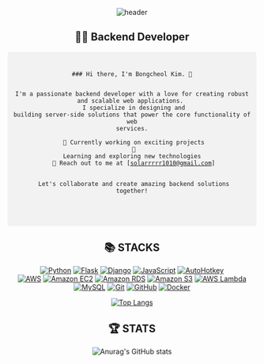 <div align=center>
  
![header](https://capsule-render.vercel.app/api?type=waving&color=0:4B0082,100:E6E6FA&height=300&section=header&fontSize=50&text=Welcome&animation=fadeIn&fontColor=ffffff&fontAlign=68&fontAlignY=40&desc=Bongcheol's%20github%20profile&descAlign=75&descAlignY=55)

<div align=center><h2>🧑‍💻 Backend Developer</h2></div>

<div style="background-color: #f2f2f2; padding: 10px; border-radius: 5px;">
  <pre><code>
### Hi there, I'm Bongcheol Kim. 👋

I'm a passionate backend developer with a love for creating robust and scalable web applications. <br>
I specialize in designing and building server-side solutions that power the core functionality of web services.<br>
<br>
💼 Currently working on exciting projects<br>
🌱 Learning and exploring new technologies<br>
🔗 Reach out to me at [solarrrrr1010@gmail.com]<br>
<br>
Let's collaborate and create amazing backend solutions together!

</code></pre>
</div>

<div align=center><h2>📚 STACKS</h2></div>

[![Python](https://img.shields.io/badge/Python-3776AB?style=flat-square&logo=python&logoColor=white)](https://www.python.org/) [![Flask](https://img.shields.io/badge/Flask-000000?style=flat-square&logo=flask&logoColor=white)](https://flask.palletsprojects.com/) [![Django](https://img.shields.io/badge/Django-092E20?style=flat-square&logo=django&logoColor=white)](https://www.djangoproject.com/) [![JavaScript](https://img.shields.io/badge/JavaScript-F7DF1E?style=flat-square&logo=javascript&logoColor=black)](https://developer.mozilla.org/en-US/docs/Web/JavaScript) [![AutoHotkey](https://img.shields.io/badge/AutoHotkey-334455?style=flat-square&logo=autohotkey&logoColor=white)](https://www.autohotkey.com/)<br>
[![AWS](https://img.shields.io/badge/AWS-232F3E?style=flat-square&logo=amazon-aws&logoColor=white)](https://aws.amazon.com/) [![Amazon EC2](https://img.shields.io/badge/Amazon%20EC2-232F3E?style=flat-square&logo=amazon-ec2&logoColor=white)](https://aws.amazon.com/ec2/) [![Amazon RDS](https://img.shields.io/badge/Amazon%20RDS-232F3E?style=flat-square&logo=amazon-rds&logoColor=white)](https://aws.amazon.com/rds/) [![Amazon S3](https://img.shields.io/badge/Amazon%20S3-569A31?style=flat-square&logo=amazon-s3&logoColor=white)](https://aws.amazon.com/s3/)  [![AWS Lambda](https://img.shields.io/badge/AWS%20Lambda-FF9900?style=flat-square&logo=amazon-aws&logoColor=white)](https://aws.amazon.com/lambda/)<br>
[![MySQL](https://img.shields.io/badge/MySQL-4479A1?style=flat-square&logo=mysql&logoColor=white)](https://www.mysql.com/) [![Git](https://img.shields.io/badge/Git-F05032?style=flat-square&logo=git&logoColor=white)](https://git-scm.com/) [![GitHub](https://img.shields.io/badge/GitHub-181717?style=flat-square&logo=github&logoColor=white)](https://github.com/) [![Docker](https://img.shields.io/badge/Docker-2496ED?style=flat-square&logo=docker&logoColor=white)](https://www.docker.com/)

[![Top Langs](https://github-readme-stats.vercel.app/api/top-langs/?username=solarrrrr1010&layout=compact)](https://github.com/anuraghazra/github-readme-stats)

<div align=center><h2>🏆 STATS</h2></div>

![Anurag's GitHub stats](https://github-readme-stats.vercel.app/api?username=solarrrrr1010&show_icons=true&theme=radical)

</div>

